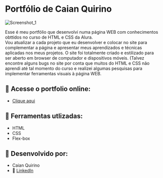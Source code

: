 # Portfólio de Caian Quirino

![Screenshot_1](https://user-images.githubusercontent.com/124800229/227736025-a090a913-3f83-4afd-8436-be0779ed0c6a.png)

Esse é meu portfólio que desenvolvi numa página WEB com conhecimentos obttidos no curso de HTML e CSS da Alura.<br> Vou atualizar a cada projeto que eu desenvolver e colocar no site para complementar a página e apresentar meus aprendizados e técnicas aplicadas nos meus projetos. O site foi totalmente criado e estilizado para ser aberto em browser de computador e dispositivos móveis. (Talvez encontre alguns bugs no site por conta que muitos do HTML e CSS não aprendi até tal momento do curso e realizei algumas pesquisas para implementar ferramentas visuais à página WEB.

## :link: Acesse o portfolio online:
* <a href ="encr.pw/caianportfolio"> Clique aqui</a>

## :wrench: Ferramentas utlizadas:

* HTML<br>
* CSS<br>
* Flex-box

## :briefcase: Desenvolvido por:

* Caian Quirino<br>
* :link: <a href ="https://www.linkedin.com/in/caian-quirino-577102245/"> LinkedIn </a>
